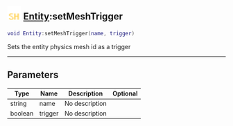 ## <img src="../../.gitbook/assets/shared.png" width="32" height="32" /> [Entity](../entity/README.md):setMeshTrigger

```lua
void Entity:setMeshTrigger(name, trigger)
```

Sets the entity physics mesh id as a trigger

-----------------
## Parameters

| Type   | Name | Description | Optional |
| ------ | ---- | ----------- | -------: |
| string | name | No description |  |
| boolean | trigger | No description |  |
